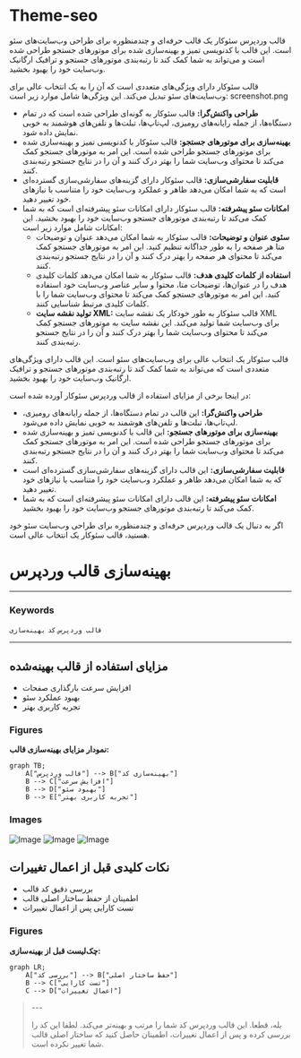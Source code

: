 # Theme-seo
قالب وردپرس سئوکار یک قالب حرفه‌ای و چندمنظوره برای طراحی وب‌سایت‌های سئو است. این قالب با کدنویسی تمیز و بهینه‌سازی شده برای موتورهای جستجو طراحی شده است و می‌تواند به شما کمک کند تا رتبه‌بندی موتورهای جستجو و ترافیک ارگانیک وب‌سایت خود را بهبود بخشید.

قالب سئوکار دارای ویژگی‌های متعددی است که آن را به یک انتخاب عالی برای وب‌سایت‌های سئو تبدیل می‌کند. این ویژگی‌ها شامل موارد زیر است:
screenshot.png
* **طراحی واکنش‌گرا:** قالب سئوکار به گونه‌ای طراحی شده است که در تمام دستگاه‌ها، از جمله رایانه‌های رومیزی، لپ‌تاپ‌ها، تبلت‌ها و تلفن‌های هوشمند به خوبی نمایش داده شود.
* **بهینه‌سازی برای موتورهای جستجو:** قالب سئوکار با کدنویسی تمیز و بهینه‌سازی شده برای موتورهای جستجو طراحی شده است. این امر به موتورهای جستجو کمک می‌کند تا محتوای وب‌سایت شما را بهتر درک کنند و آن را در نتایج جستجو رتبه‌بندی کنند.
* **قابلیت سفارشی‌سازی:** قالب سئوکار دارای گزینه‌های سفارشی‌سازی گسترده‌ای است که به شما امکان می‌دهد ظاهر و عملکرد وب‌سایت خود را متناسب با نیازهای خود تغییر دهید.
* **امکانات سئو پیشرفته:** قالب سئوکار دارای امکانات سئو پیشرفته‌ای است که به شما کمک می‌کند تا رتبه‌بندی موتورهای جستجو وب‌سایت خود را بهبود بخشید. این امکانات شامل موارد زیر است:
    * **سئوی عنوان و توضیحات:** قالب سئوکار به شما امکان می‌دهد عنوان و توضیحات متا هر صفحه را به طور جداگانه تنظیم کنید. این امر به موتورهای جستجو کمک می‌کند تا محتوای هر صفحه را بهتر درک کنند و آن را در نتایج جستجو رتبه‌بندی کنند.
    * **استفاده از کلمات کلیدی هدف:** قالب سئوکار به شما امکان می‌دهد کلمات کلیدی هدف را در عنوان‌ها، توضیحات متا، محتوا و سایر عناصر وب‌سایت خود استفاده کنید. این امر به موتورهای جستجو کمک می‌کند تا محتوای وب‌سایت شما را با کلمات کلیدی مرتبط شناسایی کنند.
    * **تولید نقشه سایت XML:** قالب سئوکار به طور خودکار یک نقشه سایت XML برای وب‌سایت شما تولید می‌کند. این نقشه سایت به موتورهای جستجو کمک می‌کند تا محتوای وب‌سایت شما را بهتر درک کنند و آن را در نتایج جستجو رتبه‌بندی کنند.

قالب سئوکار یک انتخاب عالی برای وب‌سایت‌های سئو است. این قالب دارای ویژگی‌های متعددی است که می‌تواند به شما کمک کند تا رتبه‌بندی موتورهای جستجو و ترافیک ارگانیک وب‌سایت خود را بهبود بخشید.

در اینجا برخی از مزایای استفاده از قالب وردپرس سئوکار آورده شده است:

* **طراحی واکنش‌گرا:** این قالب در تمام دستگاه‌ها، از جمله رایانه‌های رومیزی، لپ‌تاپ‌ها، تبلت‌ها و تلفن‌های هوشمند به خوبی نمایش داده می‌شود.
* **بهینه‌سازی برای موتورهای جستجو:** این قالب با کدنویسی تمیز و بهینه‌سازی شده برای موتورهای جستجو طراحی شده است. این امر به موتورهای جستجو کمک می‌کند تا محتوای وب‌سایت شما را بهتر درک کنند و آن را در نتایج جستجو رتبه‌بندی کنند.
* **قابلیت سفارشی‌سازی:** این قالب دارای گزینه‌های سفارشی‌سازی گسترده‌ای است که به شما امکان می‌دهد ظاهر و عملکرد وب‌سایت خود را متناسب با نیازهای خود تغییر دهید.
* **امکانات سئو پیشرفته:** این قالب دارای امکانات سئو پیشرفته‌ای است که به شما کمک می‌کند تا رتبه‌بندی موتورهای جستجو وب‌سایت خود را بهبود بخشید.

اگر به دنبال یک قالب وردپرس حرفه‌ای و چندمنظوره برای طراحی وب‌سایت سئو خود هستید، قالب سئوکار یک انتخاب عالی است.
# بهینه‌سازی قالب وردپرس

---

### Keywords
`قالب وردپرس` `کد` `بهینه‌سازی`

---
## مزایای استفاده از قالب بهینه‌شده
- افزایش سرعت بارگذاری صفحات
- بهبود عملکرد سئو
- تجربه کاربری بهتر

### Figures
**نمودار مزایای بهینه‌سازی قالب:**
~~~mermaid
graph TB;
    A["قالب وردپرس"] --> B["بهینه‌سازی کد"]
    B --> C["افزایش سرعت"]
    B --> D["بهبود سئو"]
    B --> E["تجربه کاربری بهتر"]
~~~

### Images
![Image](https://source.unsplash.com/480x320/?wordpress)
![Image](https://source.unsplash.com/480x320/?code)
![Image](https://source.unsplash.com/480x320/?optimization)

<divider>

## نکات کلیدی قبل از اعمال تغییرات
- بررسی دقیق کد قالب
- اطمینان از حفظ ساختار اصلی قالب
- تست کارایی پس از اعمال تغییرات

### Figures
**چک‌لیست قبل از بهینه‌سازی:**
~~~mermaid
graph LR;
    A["بررسی کد"] --> B["حفظ ساختار اصلی"]
    B --> C["تست کارایی"]
    C --> D["اعمال تغییرات"]
~~~

<blockquote>
  ---

  بله، قطعا. این قالب وردپرس کد شما را مرتب و بهینه‌تر می‌کند. لطفا این کد را بررسی کرده و پس از اعمال تغییرات، اطمینان حاصل کنید که ساختار اصلی قالب شما تغییر نکرده است.

  
</blockquote>
